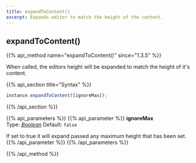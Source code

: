 ```yaml
---
title: expandToContent()
excerpt: Expands editor to match the height of the content.
---
```

## expandToContent()

{{% api_method name="expandToContent()" since="1.3.5" %}}

When called, the editors height will be expanded to match the height of it's content.


{{% api_section title="Syntax" %}}
```js
instance.expandToContent([ignoreMax]);
```
{{% /api_section %}}


{{% api_parameters %}}
{{% api_parameter %}}
**ignoreMax**  
Type: *[Boolean](/api/types/#bool)*
Default: `false`

If set to true it will expand passed any maximum height that has been set.
{{% /api_parameter %}}
{{% /api_parameters %}}

{{% /api_method %}}
